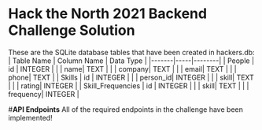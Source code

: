 # Hack the North 2021 Backend Challenge Solution

These are the SQLite database tables that have been created in hackers.db:
| Table Name  | Column Name | Data Type |
|-------|-----|--------|
| People | id  | INTEGER |
|        | name|  TEXT   |
|        | company|  TEXT   |
|        | email|  TEXT   |
|        | phone|  TEXT   |
| Skills   | id  | INTEGER   |
|        | person_id|  INTEGER   |
|        | skill|  TEXT   |
|        | rating|  INTEGER   |
| Skill_Frequencies | id  | INTEGER |
|        | skill|  TEXT   |
|        | frequency|  INTEGER   |

#**API Endpoints**
All of the required endpoints in the challenge have been implemented!
